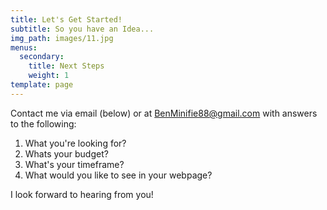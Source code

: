 ```yaml
---
title: Let's Get Started!
subtitle: So you have an Idea...
img_path: images/11.jpg
menus:
  secondary:
    title: Next Steps
    weight: 1
template: page
---
```

Contact me via email (below) or at BenMinifie88@gmail.com with answers to the following:

1. What you're looking for?
2. Whats your budget?
3. What's your timeframe?
4. What would you like to see in your webpage?

I look forward to hearing from you!
